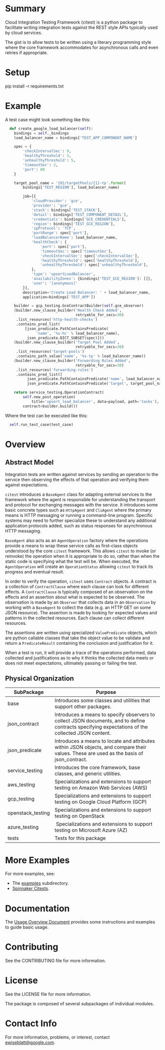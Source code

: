 # Summary
Cloud Integration Testing Framework (citest) is a python package to facilitate
writing integration tests against the REST style APIs typically used by
cloud services.

The gist is to allow tests to be written using a literary programming style
where the core framework accommodates for asynchronous calls and even retries
if appropriate.


# Setup
pip install -r requirements.txt


# Example
A test case might look something like this:

```python
  def create_google_load_balancer(self):
    bindings = self._bindings
    load_balancer_name = bindings['TEST_APP_COMPONENT_NAME']

    spec = {
        'checkIntervalSec': 9,
        'healthyThreshold': 3,
        'unhealthyThreshold': 5,
        'timeoutSec': 2,
        'port': 80
    }

    target_pool_name = '{0}/targetPools/{1}-tp'.format(
        bindings['TEST_REGION'], load_balancer_name)

        job=[{
            'cloudProvider': 'gce',
            'provider': 'gce',
            'stack': bindings['TEST_STACK'],
            'detail': bindings['TEST_COMPONENT_DETAIL'],
            'credentials': bindings['GCE_CREDENTIALS'],
            'region': bindings['TEST_GCE_REGION'],
            'ipProtocol': 'TCP',
            'portRange': spec['port'],
            'loadBalancerName': load_balancer_name,
            'healthCheck': {
                'port': spec['port'],
                'timeoutSec': spec['timeoutSec'],
                'checkIntervalSec': spec['checkIntervalSec'],
                'healthyThreshold': spec['healthyThreshold'],
                'unhealthyThreshold': spec['unhealthyThreshold'],
            },
            'type': 'upsertLoadBalancer',
            'availabilityZones': {bindings['TEST_GCE_REGION']: []},
            'user': '[anonymous]'
        }],
        description='Create Load Balancer: ' + load_balancer_name,
        application=bindings['TEST_APP'])

    builder = gcp_testing.GceContractBuilder(self.gce_observer)
    (builder.new_clause_builder('Health Check Added',
                                retryable_for_secs=30)
     .list_resources('http-health-checks')
     .contains_pred_list(
         [json_predicate.PathContainsPredicate(
              'name', '%s-hc' % load_balancer_name),
          json_predicate.DICT_SUBSET(spec)]))
    (builder.new_clause_builder('Target Pool Added',
                                retryable_for_secs=30)
     .list_resources('target-pools')
     .contains_path_value('name', '%s-tp' % load_balancer_name))
    (builder.new_clause_builder('Forwarding Rules Added',
                                retryable_for_secs=30)
     .list_resources('forwarding-rules')
     .contains_pred_list([
          json_predicate.PathContainsPredicate('name', load_balancer_name),
          json_predicate.PathContainsPredicate('target', target_pool_name)]))

    return service_testing.OperationContract(
        self.new_post_operation(
            title='upsert_load_balancer', data=payload, path='tasks'),
        contract=builder.build())

```


Where the test can be executed like this:

```python
  self.run_test_case(test_case)
```


# Overview

## Abstract Model

Integration tests are written against services by sending an operation to
the service then observing the effects of that operation and verifying them
against expectations.

`citest` introduces a `BaseAgent` class for adapting external services
to the framework where the agent is responsible for understanding the
transport and protocol for exchanging messages with the service. It introduces
some basic concrete types such as `HttpAgent` and `CliAgent` where the primary
means is HTTP messaging or running a command-line program. Specific systems
may need to further specialize these to understand any additional application
protocols added, such as status responses for asynchronous HTTP messaging.

`BaseAgent` also acts as an `AgentOperation` factory where the operations
provide a means to wrap these service calls as first-class objects understood
by the core `citest` framework. This allows `citest` to invoke (or reinvoke)
the operation when it is appropriate to do so, rather than when the static code
is specifying what the test will be. When executed, the `AgentOperation` will
create an `OperationStatus` allowing `citest` to track its progress and
eventual result.

In order to verify the operation, `citest` uses `Contract` objects. A contract
is a collection of `ContractClause` where each clause can look for different
effects. A `ContractClause` is typically composed of an observation on the
effects and an assertion about what is expected to be observed. The observation
is made by an `Observer` that collects data in an `Observation` by working with
a `BaseAgent` to collect the data (e.g. an HTTP GET on some
JSON resource). The assertion is made by looking for expected values and
patterns in the collected resources. Each clause can collect different
resources.

The assertions are written using specialized `ValuePredicate` objects, which
are python callable classes that take the object value to be validate and return
a `PredicateResult` containing the conclusion and justification for it.

When a test is run, it will provide a trace of the operations performed,
data collected and justifications as to why it thinks the collected data
meets or does not meet expectations, ultimately passing or failing the test.



## Physical Organization

SubPackage | Purpose
-------|--------
base | Introduces some classes and utilities that support other packages.
json_contract | Introduces a means to specify observers to collect JSON documents, and to define contracts specifying expectations of the collected JSON content.
json_predicate | Introduces a means to locate and attributes within JSON objects, and compare their values. These are used as the basis of json_contract.
service_testing | Introduces the core framework, base classes, and generic utilities.
aws_testing | Specializations and extensions to support testing on Amazon Web Services (AWS)
gcp_testing | Specializations and extensions to support testing on Google Cloud Platform (GCP)
openstack_testing | Specializations and extensions to support testing on OpenStack
azure_testing | Specializations and extensions to support testing on Microsoft Azure (AZ)
tests | Tests for this package


# More Examples

For more examples, see:

* The [examples](https://github.com/google/citest/blob/master/examples) subdirectory.
* [Spinnaker Citests](https://github.com/spinnaker/spinnaker/blob/master/testing/citest/README.md).


# Documentation

The [Usage Overview Document](overview.md) provides some instructions and
examples to guide basic usage.


# Contributing

See the CONTRIBUTING file for more information.


# License

See the LICENSE file for more information.

The package is composed of several subpackages of individual modules.


# Contact Info

For more information, problems, or interest, contact ewiseblatt@google.com.
